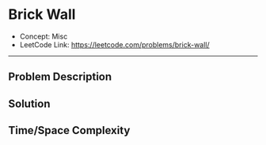 # Brick Wall

- Concept: Misc
- LeetCode Link: https://leetcode.com/problems/brick-wall/

---

## Problem Description

## Solution

## Time/Space Complexity

